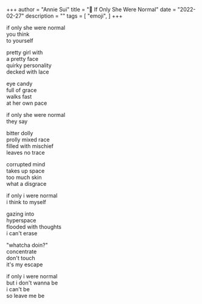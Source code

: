 +++
author = "Annie Sui"
title = "🧬 If Only She Were Normal"
date = "2022-02-27"
description = ""
tags = [
    "emoji",
]
+++

if only she were normal <br>
you think <br>
to yourself <br>

pretty girl with <br>
a pretty face <br>
quirky personality <br>
decked with lace <br>

eye candy <br>
full of grace <br>
walks fast <br>
at her own pace <br>

if only she were normal <br>
they say <br>

bitter dolly <br>
prolly mixed race <br>
filled with mischief <br>
leaves no trace

corrupted mind <br>
takes up space <br>
too much skin <br>
what a disgrace <br>

if only i were normal <br>
i think to myself <br>

gazing into <br>
hyperspace <br>
flooded with thoughts <br>
i can't erase

"whatcha doin?" <br>
concentrate <br>
don't touch <br>
it's my escape <br>

if only i were normal <br>
but i don't wanna be <br>
i can't be <br>
so leave me be

